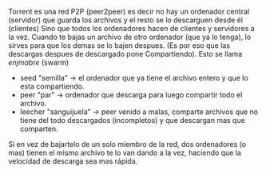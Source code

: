 

Torrent es una red P2P (peer2peer) es decir no hay un ordenador central (servidor) que guarda los archivos y el resto se lo descarguen desde él (clientes)
Sino que todos los ordenadores hacen de clientes y servidores a la vez. Cuando te bajas un archivo de otro ordenador (que ya lo tenga), lo sirves
para que los demas se lo bajen despues. (Es por eso que las descargas despues de descargado pone Compartiendo). Esto se llama *enjmabre* (swarm)

- seed "semilla" -> el ordenador que ya tiene el archivo entero y que lo esta compartiendo.
- peer "par" -> ordenador  que descarga para luego compartir todo el archivo.
- leecher "sanguijuela" -> peer venido a malas, comparte archivos que no tiene del todo descargados (incompletos) y que descargan mas que comparten.

Si en vez de bajartelo de un solo miembro de la red, dos ordenadores (o mas) tienen el mismo archivo te lo van dando a la vez, haciendo que la 
velocidad de descarga sea mas rápida.
